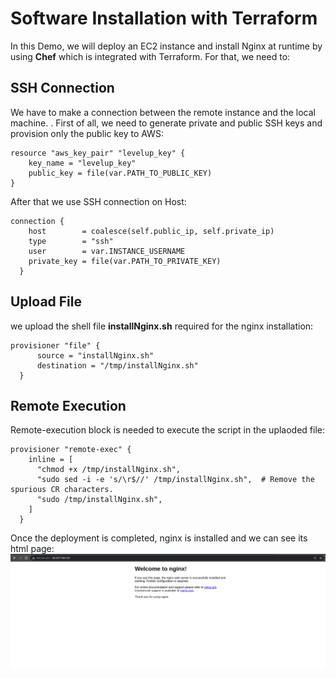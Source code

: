 # Software Installation with Terraform
In this Demo, we will deploy an EC2 instance and install Nginx at runtime by using **Chef** which is integrated with Terraform. For that, we need to:
## SSH Connection
We have to make a connection between the remote instance and the local machine. . First of all, we need to generate private and public SSH keys and provision only the public key to AWS:
```
resource "aws_key_pair" "levelup_key" {
    key_name = "levelup_key"
    public_key = file(var.PATH_TO_PUBLIC_KEY)
}
```

After that we use SSH connection on Host:
```
connection {
    host        = coalesce(self.public_ip, self.private_ip)
    type        = "ssh"
    user        = var.INSTANCE_USERNAME
    private_key = file(var.PATH_TO_PRIVATE_KEY)
  }
```
## Upload File 
we upload the shell file **installNginx.sh** required for the nginx installation:
```
provisioner "file" {
      source = "installNginx.sh"
      destination = "/tmp/installNginx.sh"
  }
```
## Remote Execution 
Remote-execution block is needed to execute the script in the uplaoded file:
```
provisioner "remote-exec" {
    inline = [
      "chmod +x /tmp/installNginx.sh",
      "sudo sed -i -e 's/\r$//' /tmp/installNginx.sh",  # Remove the spurious CR characters.
      "sudo /tmp/installNginx.sh",
    ]
  }
```

Once the deployment is completed, nginx is installed and we can see its html page:
![](./Lab-results/nginx.png)

